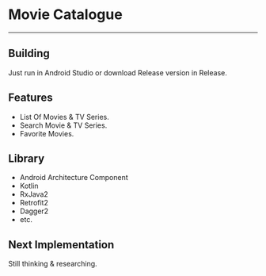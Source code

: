 # Movie Catalogue
-----------------------------------------------------------
## Building
Just run in Android Studio or download Release version in Release.

## Features
- List Of Movies & TV Series.
- Search Movie & TV Series.
- Favorite Movies.

## Library
- Android Architecture Component
- Kotlin
- RxJava2
- Retrofit2
- Dagger2
- etc.

## Next Implementation
Still thinking & researching.
